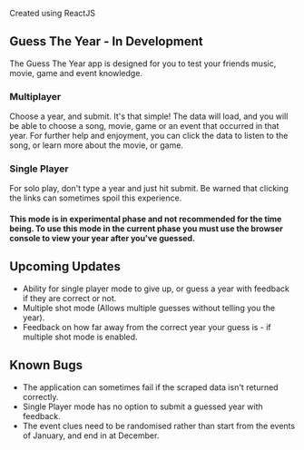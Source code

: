 
Created using ReactJS

## Guess The Year - In Development
The Guess The Year app is designed for you to test your friends music, movie, game and event knowledge.

### Multiplayer
Choose a year, and submit. It's that simple!
The data will load, and you will be able to choose a song, movie, game or an event that occurred in that year. 
For further help and enjoyment, you can click the data to listen to the song, or learn more about the movie, or game.

### Single Player
For solo play, don't type a year and just hit submit. 
Be warned that clicking the links can sometimes spoil this experience.

#### This mode is in experimental phase and not recommended for the time being. To use this mode in the current phase you must use the browser console to view your year after you've guessed.

## Upcoming Updates
* Ability for single player mode to give up, or guess a year with feedback if they are correct or not.
* Multiple shot mode (Allows multiple guesses without telling you the year).
* Feedback on how far away from the correct year your guess is - if multiple shot mode is enabled.

## Known Bugs
* The application can sometimes fail if the scraped data isn't returned correctly. 
* Single Player mode has no option to submit a guessed year with feedback.
* The event clues need to be randomised rather than start from the events of January, and end in at December.
